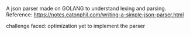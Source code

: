 A json parser made on GOLANG to understand lexing and parsing.
Reference: https://notes.eatonphil.com/writing-a-simple-json-parser.html 

challenge faced: optimization
yet to implement the parser
